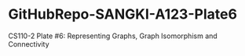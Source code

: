 # GitHubRepo-SANGKI-A123-Plate6
CS110-2 Plate #6: Representing Graphs, Graph Isomorphism and Connectivity
